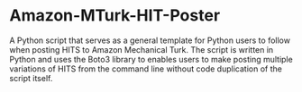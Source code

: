 # Amazon-MTurk-HIT-Poster

A Python script that serves as a general template for Python users to follow when posting HITS to Amazon Mechanical Turk. The script is written in Python and uses the Boto3 library to enables users to make posting multiple variations of HITS from the command line without code duplication of the script itself.
